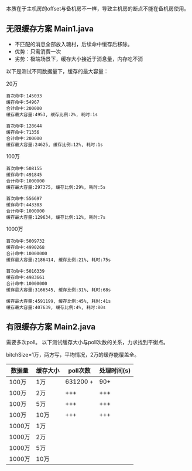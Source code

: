 本质在于主机房的offset与备机房不一样，导致主机房的断点不能在备机房使用。

## 无限缓存方案 Main1.java

- 不匹配的消息全部放入魂村，后续命中缓存后移除。
- 优势：只需消费一次
- 劣势：极端场景下，缓存大小接近于消息量，内存吃不消

以下是测试不同数据量下，缓存的最大容量：

20万

```
首次命中:145033
缓存命中:54967
合计命中:200000
缓存最大容量:4953, 缓存比例:2%, 耗时:1s

首次命中:128644
缓存命中:71356
合计命中:200000
缓存最大容量:24625, 缓存比例:12%, 耗时:1s
```

100万

```
首次命中:508155
缓存命中:491845
合计命中:1000000
缓存最大容量:297375, 缓存比例:29%, 耗时:5s

首次命中:556697
缓存命中:443303
合计命中:1000000
缓存最大容量:129634, 缓存比例:12%, 耗时:7s
```

1000万

```
首次命中:5009732
缓存命中:4990268
合计命中:10000000
缓存最大容量:2186414, 缓存比例:21%, 耗时:75s

首次命中:5016339
缓存命中:4983661
合计命中:10000000
缓存最大容量:3166545, 缓存比例:31%, 耗时:68s

缓存最大容量:4591199, 缓存比例:45%, 耗时:41s
缓存最大容量:407639, 缓存比例:4%, 耗时:80s
```

## 有限缓存方案 Main2.java

需要多次poll。 以下测试缓存大小与poll次数的关系，力求找到平衡点。

bitchSize=1万，两方写，平均情况，2万的缓存能覆盖全。

| 数据量   | 缓存大小 | poll次数   | 处理时间(s) |
|-------|------|----------|---------|
| 100万  | 1万   | 631200 + | 90+     |
| 100万  | 2万   | +++      | +++     |
| 100万  | 5万   | +++      | +++     |
| 100万  | 10万  | +++      | +++     |
| 1000万 | 1万   |          |         |
| 1000万 | 2万   |          |         |
| 1000万 | 5万   |          |         |
| 1000万 | 10万  |          |         |






